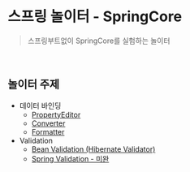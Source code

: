 # 스프링 놀이터 - SpringCore 
> 스프링부트없이 SpringCore를 실험하는 놀이터

<br>

## 놀이터 주제
- 데이터 바인딩
    - [PropertyEditor](https://github.com/binghe819/spring-learning-sandbox/tree/core-databinding-propertyeditor)
    - [Converter](https://github.com/binghe819/spring-learning-sandbox/tree/core-databinding-converter)
    - [Formatter](https://github.com/binghe819/spring-learning-sandbox/tree/core-databinding-formatter)
- Validation
    - [Bean Validation (Hibernate Validator)](https://github.com/binghe819/spring-learning-sandbox/tree/core-bean-validation)
    - [Spring Validation - 미완](https://github.com/binghe819/spring-learning-sandbox/tree/core-validation)

